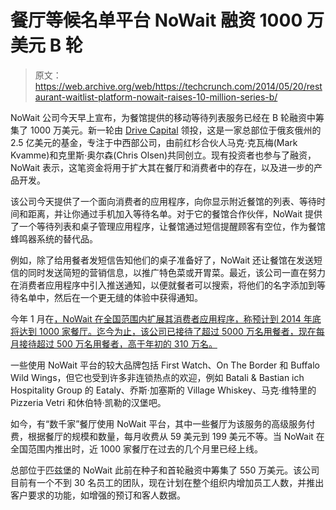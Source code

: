 # 餐厅等候名单平台 NoWait 融资 1000 万美元 B 轮 

> 原文：<https://web.archive.org/web/https://techcrunch.com/2014/05/20/restaurant-waitlist-platform-nowait-raises-10-million-series-b/>

NoWait 公司今天早上宣布，为餐馆提供的移动等待列表服务已经在 B 轮融资中筹集了 1000 万美元。新一轮由 [Drive Capital](https://web.archive.org/web/20221006233733/http://www.drivecapital.com/) 领投，这是一家总部位于俄亥俄州的 2.5 亿美元的基金，专注于中西部公司，由前红杉合伙人马克·克瓦梅(Mark Kvamme)和克里斯·奥尔森(Chris Olsen)共同创立。现有投资者也参与了融资，NoWait 表示，这笔资金将用于扩大其在餐厅和消费者中的存在，以及进一步的产品开发。

该公司今天提供了一个面向消费者的应用程序，向你显示附近餐馆的列表、等待时间和距离，并让你通过手机加入等待名单。对于它的餐馆合作伙伴，NoWait 提供了一个等待列表和桌子管理应用程序，让餐馆通过短信提醒顾客有空位，作为餐馆蜂鸣器系统的替代品。

例如，除了给用餐者发短信告知他们的桌子准备好了，NoWait 还让餐馆在发送短信的同时发送简短的营销信息，以推广特色菜或开胃菜。最近，该公司一直在努力在消费者应用程序中引入推送通知，以便就餐者可以搜索，将他们的名字添加到等待名单中，然后在一个更无缝的体验中获得通知。

今年 1 月在[，NoWait 在全国范围内扩展其消费者应用程序，称预计到 2014 年底将达到 1000 家餐厅。迄今为止，该公司已接待了超过 5000 万名用餐者，现在每月接待超过 500 万名用餐者，高于年初的 310 万名。](https://web.archive.org/web/20221006233733/https://beta.techcrunch.com/2014/01/30/nowait-the-app-that-lets-you-join-a-restaurant-wait-list-from-your-phone-goes-nationwide/)

一些使用 NoWait 平台的较大品牌包括 First Watch、On The Border 和 Buffalo Wild Wings，但它也受到许多非连锁热点的欢迎，例如 Batali & Bastian ich Hospitality Group 的 Eataly、乔斯·加塞斯的 Village Whiskey、马克·维特里的 Pizzeria Vetri 和休伯特·凯勒的汉堡吧。

如今，有“数千家”餐厅使用 NoWait 平台，其中一些餐厅为该服务的高级服务付费，根据餐厅的规模和数量，每月收费从 59 美元到 199 美元不等。当 NoWait 在全国范围内推出时，近 1000 家餐厅在过去的几个月里已经上线。

总部位于匹兹堡的 NoWait 此前在种子和首轮融资中筹集了 550 万美元。该公司目前有一个不到 30 名员工的团队，现在计划在整个组织内增加员工人数，并推出客户要求的功能，如增强的预订和客人数据。